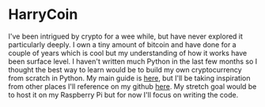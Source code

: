 # HarryCoin

I've been intrigued by crypto for a wee while, but have never explored it particularly deeply. I own a tiny amount of bitcoin and have done for a couple of years which is cool but my understanding of how it works have been surface level. I haven't written much Python in the last few months so I thought the best way to learn would be to build my own cryptocurrency from scratch in Python. My main guide is <a href="https://hackernoon.com/learn-blockchains-by-building-one-117428612f46"> here</a>, but I'll be taking inspiration from other places I'll reference on my github <a href= "#">here</a>. My stretch goal would be to host it on my Raspberry Pi but for now I'll focus on writing the code.

